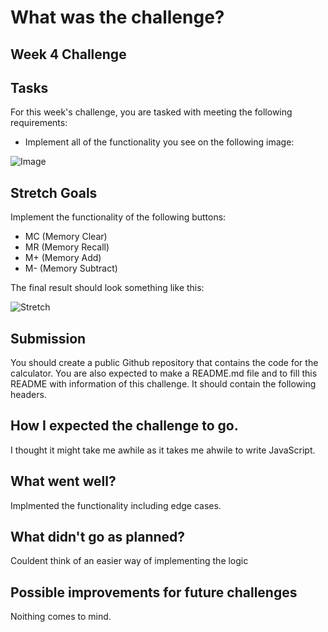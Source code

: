 # What was the challenge?

## Week 4 Challenge

## Tasks

For this week's challenge, you are tasked with meeting the following requirements: 

- Implement all of the functionality you see on the following image:

![Image](https://i.imgur.com/LP1yOUH.png)

## Stretch Goals

Implement the functionality of the following buttons: 
- MC (Memory Clear)
- MR (Memory Recall)
- M+ (Memory Add)
- M- (Memory Subtract)

The final result should look something like this:

![Stretch](https://i.imgur.com/fwaqB4J.png)



## Submission

You should create a public Github repository that contains the code for the calculator.
You are also expected to make a README.md file and to fill this README with information of this challenge. It should contain the following headers.

## How I expected the challenge to go.
I thought it might take me awhile as it takes me ahwile to write JavaScript.

## What went well?
Implmented the functionality including edge cases.

## What didn't go as planned?
Couldent think of an easier way of implementing the logic 

## Possible improvements for future challenges
Noithing comes to mind.
